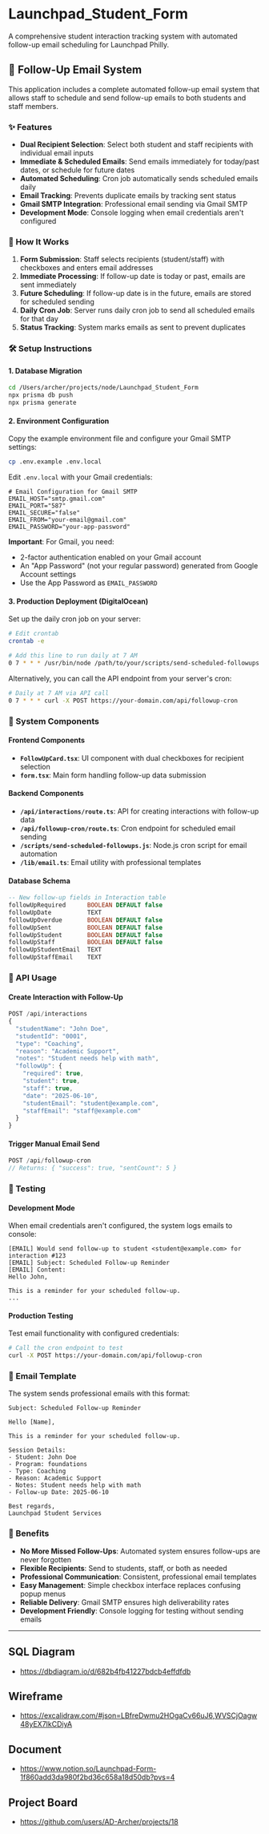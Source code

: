 # Launchpad_Student_Form

A comprehensive student interaction tracking system with automated follow-up email scheduling for Launchpad Philly.

## 📧 Follow-Up Email System

This application includes a complete automated follow-up email system that allows staff to schedule and send follow-up emails to both students and staff members.

### ✨ Features

- **Dual Recipient Selection**: Select both student and staff recipients with individual email inputs
- **Immediate & Scheduled Emails**: Send emails immediately for today/past dates, or schedule for future dates
- **Automated Scheduling**: Cron job automatically sends scheduled emails daily
- **Email Tracking**: Prevents duplicate emails by tracking sent status
- **Gmail SMTP Integration**: Professional email sending via Gmail SMTP
- **Development Mode**: Console logging when email credentials aren't configured

### 🎯 How It Works

1. **Form Submission**: Staff selects recipients (student/staff) with checkboxes and enters email addresses
2. **Immediate Processing**: If follow-up date is today or past, emails are sent immediately
3. **Future Scheduling**: If follow-up date is in the future, emails are stored for scheduled sending
4. **Daily Cron Job**: Server runs daily cron job to send all scheduled emails for that day
5. **Status Tracking**: System marks emails as sent to prevent duplicates

### 🛠️ Setup Instructions

#### 1. Database Migration
```bash
cd /Users/archer/projects/node/Launchpad_Student_Form
npx prisma db push
npx prisma generate
```

#### 2. Environment Configuration
Copy the example environment file and configure your Gmail SMTP settings:
```bash
cp .env.example .env.local
```

Edit `.env.local` with your Gmail credentials:
```env
# Email Configuration for Gmail SMTP
EMAIL_HOST="smtp.gmail.com"
EMAIL_PORT="587"
EMAIL_SECURE="false"
EMAIL_FROM="your-email@gmail.com"
EMAIL_PASSWORD="your-app-password"
```

**Important**: For Gmail, you need:
- 2-factor authentication enabled on your Gmail account
- An "App Password" (not your regular password) generated from Google Account settings
- Use the App Password as `EMAIL_PASSWORD`

#### 3. Production Deployment (DigitalOcean)

Set up the daily cron job on your server:
```bash
# Edit crontab
crontab -e

# Add this line to run daily at 7 AM
0 7 * * * /usr/bin/node /path/to/your/scripts/send-scheduled-followups.js
```

Alternatively, you can call the API endpoint from your server's cron:
```bash
# Daily at 7 AM via API call
0 7 * * * curl -X POST https://your-domain.com/api/followup-cron
```

### 📁 System Components

#### Frontend Components
- **`FollowUpCard.tsx`**: UI component with dual checkboxes for recipient selection
- **`form.tsx`**: Main form handling follow-up data submission

#### Backend Components
- **`/api/interactions/route.ts`**: API for creating interactions with follow-up data
- **`/api/followup-cron/route.ts`**: Cron endpoint for scheduled email sending
- **`/scripts/send-scheduled-followups.js`**: Node.js cron script for email automation
- **`/lib/email.ts`**: Email utility with professional templates

#### Database Schema
```sql
-- New follow-up fields in Interaction table
followUpRequired      BOOLEAN DEFAULT false
followUpDate          TEXT
followUpOverdue       BOOLEAN DEFAULT false  
followUpSent          BOOLEAN DEFAULT false
followUpStudent       BOOLEAN DEFAULT false
followUpStaff         BOOLEAN DEFAULT false
followUpStudentEmail  TEXT
followUpStaffEmail    TEXT
```

### 🔄 API Usage

#### Create Interaction with Follow-Up
```javascript
POST /api/interactions
{
  "studentName": "John Doe",
  "studentId": "0001",
  "type": "Coaching",
  "reason": "Academic Support",
  "notes": "Student needs help with math",
  "followUp": {
    "required": true,
    "student": true,
    "staff": true,
    "date": "2025-06-10",
    "studentEmail": "student@example.com",
    "staffEmail": "staff@example.com"
  }
}
```

#### Trigger Manual Email Send
```javascript
POST /api/followup-cron
// Returns: { "success": true, "sentCount": 5 }
```

### 🧪 Testing

#### Development Mode
When email credentials aren't configured, the system logs emails to console:
```
[EMAIL] Would send follow-up to student <student@example.com> for interaction #123
[EMAIL] Subject: Scheduled Follow-up Reminder
[EMAIL] Content:
Hello John,

This is a reminder for your scheduled follow-up.
...
```

#### Production Testing
Test email functionality with configured credentials:
```bash
# Call the cron endpoint to test
curl -X POST https://your-domain.com/api/followup-cron
```

### 📝 Email Template

The system sends professional emails with this format:
```
Subject: Scheduled Follow-up Reminder

Hello [Name],

This is a reminder for your scheduled follow-up.

Session Details:
- Student: John Doe
- Program: foundations
- Type: Coaching  
- Reason: Academic Support
- Notes: Student needs help with math
- Follow-up Date: 2025-06-10

Best regards,
Launchpad Student Services
```

### 🚀 Benefits

- **No More Missed Follow-Ups**: Automated system ensures follow-ups are never forgotten
- **Flexible Recipients**: Send to students, staff, or both as needed
- **Professional Communication**: Consistent, professional email templates
- **Easy Management**: Simple checkbox interface replaces confusing popup menus
- **Reliable Delivery**: Gmail SMTP ensures high deliverability rates
- **Development Friendly**: Console logging for testing without sending emails

---

## SQL Diagram
- https://dbdiagram.io/d/682b4fb41227bdcb4effdfdb

## Wireframe
- https://excalidraw.com/#json=LBfreDwmu2HOgaCv66uJ6,WVSCjOagw48yEX7IkCDiyA

## Document
- https://www.notion.so/Launchpad-Form-1f860add3da980f2bd36c658a18d50db?pvs=4

## Project Board
- https://github.com/users/AD-Archer/projects/18
